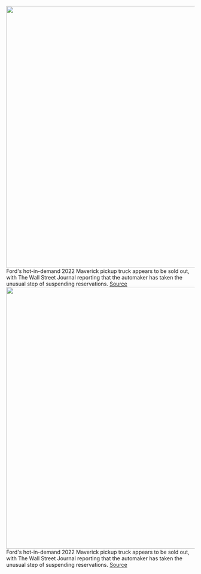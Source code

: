 <img src='https://cdn.vox-cdn.com/thumbor/zSmYXAKASNFqfnjjPLtDZGyQW34=/0x0:6277x3245/1200x800/filters:focal(2637x1121:3641x2125)/cdn.vox-cdn.com/uploads/chorus_image/image/70425991/Ford_Maverick_2L_EcoBoost_AWD_Lariat_01.0.jpg' width='700px' /><br/>
Ford's hot-in-demand 2022 Maverick pickup truck appears to be sold out, with The Wall Street Journal reporting that the automaker has taken the unusual step of suspending reservations.
<a href='https://www.theverge.com/2022/1/24/22899073/ford-maverick-hybrid-truck-suspend-reservation-sold-out'> Source <a/><img src='https://cdn.vox-cdn.com/thumbor/zSmYXAKASNFqfnjjPLtDZGyQW34=/0x0:6277x3245/1200x800/filters:focal(2637x1121:3641x2125)/cdn.vox-cdn.com/uploads/chorus_image/image/70425991/Ford_Maverick_2L_EcoBoost_AWD_Lariat_01.0.jpg' width='700px' /><br/>
Ford's hot-in-demand 2022 Maverick pickup truck appears to be sold out, with The Wall Street Journal reporting that the automaker has taken the unusual step of suspending reservations.
<a href='https://www.theverge.com/2022/1/24/22899073/ford-maverick-hybrid-truck-suspend-reservation-sold-out'> Source <a/>